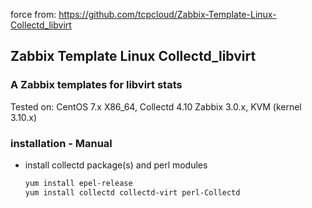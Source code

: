 force from: https://github.com/tcpcloud/Zabbix-Template-Linux-Collectd_libvirt

## Zabbix Template Linux Collectd_libvirt

### A Zabbix templates for libvirt stats

Tested on:
    CentOS 7.x X86_64, Collectd 4.10 Zabbix 3.0.x, KVM (kernel 3.10.x)
 
### installation - Manual
  - install collectd package(s) and perl modules
	```sh
	yum install epel-release
	yum install collectd collectd-virt perl-Collectd
	```
